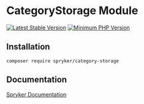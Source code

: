 # CategoryStorage Module
[![Latest Stable Version](https://poser.pugx.org/spryker/category-storage/v/stable.svg)](https://packagist.org/packages/spryker/category-storage)
[![Minimum PHP Version](https://img.shields.io/badge/php-%3E%3D%207.3-8892BF.svg)](https://php.net/)

## Installation

```
composer require spryker/category-storage
```

## Documentation

[Spryker Documentation](https://spryker.github.io)
